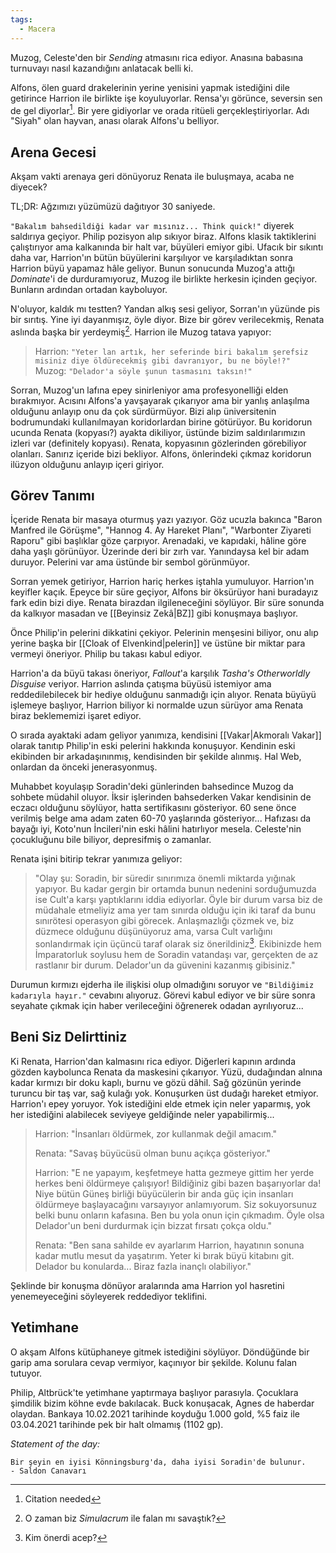 ```yaml
---  
tags:  
  - Macera  
---  
```

  
Muzog, Celeste'den bir *Sending* atmasını rica ediyor. Anasına babasına turnuvayı nasıl kazandığını anlatacak belli ki.  
  
Alfons, ölen guard drakelerinin yerine yenisini yapmak istediğini dile getirince Harrion ile birlikte işe koyuluyorlar. Rensa'yı görünce, seversin sen de gel diyorlar[^1]. Bir yere gidiyorlar ve orada ritüeli gerçekleştiriyorlar. Adı "Siyah" olan hayvan, anası olarak Alfons'u belliyor.  
## Arena Gecesi  
  
Akşam vakti arenaya geri dönüyoruz Renata ile buluşmaya, acaba ne diyecek?  
  
TL;DR: Ağzımızı yüzümüzü dağıtıyor 30 saniyede.  
  
`"Bakalım bahsedildiği kadar var mısınız... Think quick!"` diyerek saldırıya geçiyor. Philip pozisyon alıp sıkıyor biraz. Alfons klasik taktiklerini çalıştırıyor ama kalkanında bir halt var, büyüleri emiyor gibi. Ufacık bir sıkıntı daha var, Harrion'ın bütün büyülerini karşılıyor ve karşıladıktan sonra Harrion büyü yapamaz hâle geliyor. Bunun sonucunda Muzog'a attığı *Dominate*'i de durduramıyoruz, Muzog ile birlikte herkesin içinden geçiyor. Bunların ardından ortadan kayboluyor.  
  
N'oluyor, kaldık mı testten? Yandan alkış sesi geliyor, Sorran'ın yüzünde pis bir sırıtış. Yine iyi dayanmışız, öyle diyor. Bize bir görev verilecekmiş, Renata aslında başka bir yerdeymiş[^2]. Harrion ile Muzog tatava yapıyor:  
  
> Harrion: `"Yeter lan artık, her seferinde biri bakalım şerefsiz misiniz diye öldürecekmiş gibi davranıyor, bu ne böyle!?"`  
> Muzog: `"Delador'a söyle şunun tasmasını taksın!"`  
  
Sorran, Muzog'un lafına epey sinirleniyor ama profesyonelliği elden bırakmıyor. Acısını Alfons'a yavşayarak çıkarıyor ama bir yanlış anlaşılma olduğunu anlayıp onu da çok sürdürmüyor. Bizi alıp üniversitenin bodrumundaki kullanılmayan koridorlardan birine götürüyor. Bu koridorun ucunda Renata (kopyası?) ayakta dikiliyor, üstünde bizim saldırılarımızın izleri var (definitely kopyası). Renata, kopyasının gözlerinden görebiliyor olanları. Sanırız içeride bizi bekliyor. Alfons, önlerindeki çıkmaz koridorun ilüzyon olduğunu anlayıp içeri giriyor.  
## Görev Tanımı  
  
İçeride Renata bir masaya oturmuş yazı yazıyor. Göz ucuzla bakınca "Baron Manfred ile Görüşme", "Hannog 4. Ay Hareket Planı", "Warbonter Ziyareti Raporu" gibi başlıklar göze çarpıyor. Arenadaki, ve kapıdaki, hâline göre daha yaşlı görünüyor. Üzerinde deri bir zırh var. Yanındaysa kel bir adam duruyor. Pelerini var ama üstünde bir sembol görünmüyor.  
  
Sorran yemek getiriyor, Harrion hariç herkes iştahla yumuluyor. Harrion'ın keyifler kaçık. Epeyce bir süre geçiyor, Alfons bir öksürüyor hani buradayız fark edin bizi diye. Renata birazdan ilgileneceğini söylüyor. Bir süre sonunda da kalkıyor masadan ve [[Beyinsiz Zekâ|BZ]] gibi konuşmaya başlıyor.  
  
Önce Philip'in pelerini dikkatini çekiyor. Pelerinin menşesini biliyor, onu alıp yerine başka bir [[Cloak of Elvenkind|pelerin]] ve üstüne bir miktar para vermeyi öneriyor. Philip bu takası kabul ediyor.  
  
Harrion'a da büyü takası öneriyor, *Fallout*'a karşılık *Tasha's Otherworldly Disguise* veriyor. Harrion aslında çatışma büyüsü istemiyor ama reddedilebilecek bir hediye olduğunu sanmadığı için alıyor. Renata büyüyü işlemeye başlıyor, Harrion biliyor ki normalde uzun sürüyor ama Renata biraz beklememizi işaret ediyor.  
  
O sırada ayaktaki adam geliyor yanımıza, kendisini [[Vakar|Akmoralı Vakar]] olarak tanıtıp Philip'in eski pelerini hakkında konuşuyor. Kendinin eski ekibinden bir arkadaşınınmış, kendisinden bir şekilde alınmış. Hal Web, onlardan da önceki jenerasyonmuş.  
  
Muhabbet koyulaşıp Soradin'deki günlerinden bahsedince Muzog da sohbete müdahil oluyor. İksir işlerinden bahsederken Vakar kendisinin de eczacı olduğunu söylüyor, hatta sertifikasını gösteriyor. 60 sene önce verilmiş belge ama adam zaten 60-70 yaşlarında gösteriyor... Hafızası da bayağı iyi, Koto'nun İncileri'nin eski hâlini hatırlıyor mesela. Celeste'nin çocukluğunu bile biliyor, depresifmiş o zamanlar.  
  
Renata işini bitirip tekrar yanımıza geliyor:  
> "Olay şu: Soradin, bir süredir sınırımıza önemli miktarda yığınak yapıyor. Bu kadar gergin bir ortamda bunun nedenini sorduğumuzda ise Cult'a karşı yaptıklarını iddia ediyorlar. Öyle bir durum varsa biz de müdahale etmeliyiz ama yer tam sınırda olduğu için iki taraf da bunu sınırötesi operasyon gibi görecek. Anlaşmazlığı çözmek ve, biz düzmece olduğunu düşünüyoruz ama, varsa Cult varlığını sonlandırmak için üçüncü taraf olarak siz önerildiniz[^3]. Ekibinizde hem İmparatorluk soylusu hem de Soradin vatandaşı var, gerçekten de az rastlanır bir durum. Delador'un da güvenini kazanmış gibisiniz."  
  
Durumun kırmızı ejderha ile ilişkisi olup olmadığını soruyor ve `"Bildiğimiz kadarıyla hayır."` cevabını alıyoruz. Görevi kabul ediyor ve bir süre sonra seyahate çıkmak için haber verileceğini öğrenerek odadan ayrılıyoruz...  
## Beni Siz Delirttiniz  
  
Ki Renata, Harrion'dan kalmasını rica ediyor. Diğerleri kapının ardında gözden kaybolunca Renata da maskesini çıkarıyor. Yüzü, dudağından alnına kadar kırmızı bir doku kaplı, burnu ve gözü dâhil. Sağ gözünün yerinde turuncu bir taş var, sağ kulağı yok. Konuşurken üst dudağı hareket etmiyor. Harrion'ı epey yoruyor. Yok istediğini elde etmek için neler yaparmış, yok her istediğini alabilecek seviyeye geldiğinde neler yapabilirmiş...  
  
> Harrion: "İnsanları öldürmek, zor kullanmak değil amacım."  
>   
> Renata: "Savaş büyücüsü olman bunu açıkça gösteriyor."  
>   
> Harrion: "E ne yapayım, keşfetmeye hatta gezmeye gittim her yerde herkes beni öldürmeye çalışıyor! Bildiğiniz gibi bazen başarıyorlar da! Niye bütün Güneş birliği büyücülerin bir anda güç için insanları öldürmeye başlayacağını varsayıyor anlamıyorum. Siz sokuyorsunuz belki bunu onların kafasına. Ben bu yola onun için çıkmadım. Öyle olsa Delador'un beni durdurmak için bizzat fırsatı çokça oldu."  
>   
> Renata: "Ben sana sahilde ev ayarlarım Harrion, hayatının sonuna kadar mutlu mesut da yaşatırım. Yeter ki bırak büyü kitabını git. Delador bu konularda... Biraz fazla inançlı olabiliyor."  
  
Şeklinde bir konuşma dönüyor aralarında ama Harrion yol hasretini yenemeyeceğini söyleyerek reddediyor teklifini.  
## Yetimhane  
  
O akşam Alfons kütüphaneye gitmek istediğini söylüyor. Döndüğünde bir garip ama sorulara cevap vermiyor, kaçınıyor bir şekilde. Kolunu falan tutuyor.  
  
Philip, Altbrück'te yetimhane yaptırmaya başlıyor parasıyla. Çocuklara şimdilik bizim köhne evde bakılacak. Buck konuşacak, Agnes de haberdar olaydan. Bankaya 10.02.2021 tarihinde koyduğu 1.000 gold, %5 faiz ile 03.04.2021 tarihinde pek bir halt olmamış (1102 gp).  
  
*Statement of the day:*  
```  
Bir şeyin en iyisi Könningsburg'da, daha iyisi Soradin'de bulunur.  
- Saldon Canavarı  
```  
  
[^1]: Citation needed  
[^2]: O zaman biz *Simulacrum* ile falan mı savaştık?  
[^3]: Kim önerdi acep?